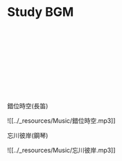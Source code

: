 # Study BGM
<br>
<br>
<br>
<br>
<br>
<br>
<br>
<br>
<br>
<br>
錯位時空(長笛)

![[../_resources/Music/錯位時空.mp3]]

忘川彼岸(鋼琴)

![[../_resources/Music/忘川彼岸.mp3]]






